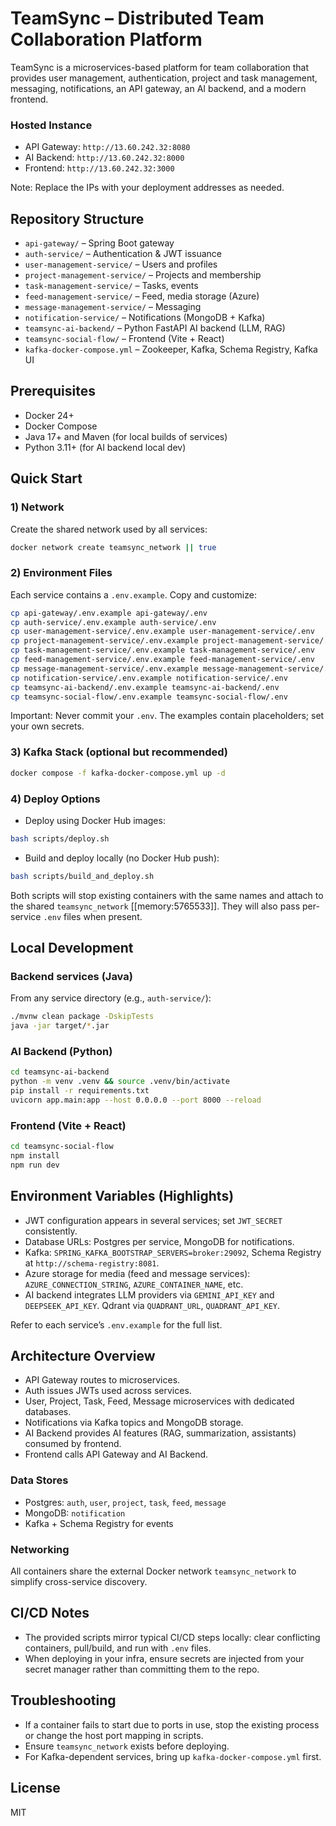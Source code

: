 # TeamSync – Distributed Team Collaboration Platform

TeamSync is a microservices-based platform for team collaboration that provides user management, authentication, project and task management, messaging, notifications, an API gateway, an AI backend, and a modern frontend.

### Hosted Instance

- API Gateway: `http://13.60.242.32:8080`
- AI Backend: `http://13.60.242.32:8000`
- Frontend: `http://13.60.242.32:3000`

Note: Replace the IPs with your deployment addresses as needed.

## Repository Structure

- `api-gateway/` – Spring Boot gateway
- `auth-service/` – Authentication & JWT issuance
- `user-management-service/` – Users and profiles
- `project-management-service/` – Projects and membership
- `task-management-service/` – Tasks, events
- `feed-management-service/` – Feed, media storage (Azure)
- `message-management-service/` – Messaging
- `notification-service/` – Notifications (MongoDB + Kafka)
- `teamsync-ai-backend/` – Python FastAPI AI backend (LLM, RAG)
- `teamsync-social-flow/` – Frontend (Vite + React)
- `kafka-docker-compose.yml` – Zookeeper, Kafka, Schema Registry, Kafka UI

## Prerequisites

- Docker 24+
- Docker Compose
- Java 17+ and Maven (for local builds of services)
- Python 3.11+ (for AI backend local dev)

## Quick Start

### 1) Network

Create the shared network used by all services:

```bash
docker network create teamsync_network || true
```

### 2) Environment Files

Each service contains a `.env.example`. Copy and customize:

```bash
cp api-gateway/.env.example api-gateway/.env
cp auth-service/.env.example auth-service/.env
cp user-management-service/.env.example user-management-service/.env
cp project-management-service/.env.example project-management-service/.env
cp task-management-service/.env.example task-management-service/.env
cp feed-management-service/.env.example feed-management-service/.env
cp message-management-service/.env.example message-management-service/.env
cp notification-service/.env.example notification-service/.env
cp teamsync-ai-backend/.env.example teamsync-ai-backend/.env
cp teamsync-social-flow/.env.example teamsync-social-flow/.env
```

Important: Never commit your `.env`. The examples contain placeholders; set your own secrets.

### 3) Kafka Stack (optional but recommended)

```bash
docker compose -f kafka-docker-compose.yml up -d
```

### 4) Deploy Options

- Deploy using Docker Hub images:

```bash
bash scripts/deploy.sh
```

- Build and deploy locally (no Docker Hub push):

```bash
bash scripts/build_and_deploy.sh
```

Both scripts will stop existing containers with the same names and attach to the shared `teamsync_network` [[memory:5765533]]. They will also pass per-service `.env` files when present.

## Local Development

### Backend services (Java)

From any service directory (e.g., `auth-service/`):

```bash
./mvnw clean package -DskipTests
java -jar target/*.jar
```

### AI Backend (Python)

```bash
cd teamsync-ai-backend
python -m venv .venv && source .venv/bin/activate
pip install -r requirements.txt
uvicorn app.main:app --host 0.0.0.0 --port 8000 --reload
```

### Frontend (Vite + React)

```bash
cd teamsync-social-flow
npm install
npm run dev
```

## Environment Variables (Highlights)

- JWT configuration appears in several services; set `JWT_SECRET` consistently.
- Database URLs: Postgres per service, MongoDB for notifications.
- Kafka: `SPRING_KAFKA_BOOTSTRAP_SERVERS=broker:29092`, Schema Registry at `http://schema-registry:8081`.
- Azure storage for media (feed and message services): `AZURE_CONNECTION_STRING`, `AZURE_CONTAINER_NAME`, etc.
- AI backend integrates LLM providers via `GEMINI_API_KEY` and `DEEPSEEK_API_KEY`. Qdrant via `QUADRANT_URL`, `QUADRANT_API_KEY`.

Refer to each service’s `.env.example` for the full list.

## Architecture Overview

- API Gateway routes to microservices.
- Auth issues JWTs used across services.
- User, Project, Task, Feed, Message microservices with dedicated databases.
- Notifications via Kafka topics and MongoDB storage.
- AI Backend provides AI features (RAG, summarization, assistants) consumed by frontend.
- Frontend calls API Gateway and AI Backend.

### Data Stores

- Postgres: `auth`, `user`, `project`, `task`, `feed`, `message`
- MongoDB: `notification`
- Kafka + Schema Registry for events

### Networking

All containers share the external Docker network `teamsync_network` to simplify cross-service discovery.

## CI/CD Notes

- The provided scripts mirror typical CI/CD steps locally: clear conflicting containers, pull/build, and run with `.env` files.
- When deploying in your infra, ensure secrets are injected from your secret manager rather than committing them to the repo.

## Troubleshooting

- If a container fails to start due to ports in use, stop the existing process or change the host port mapping in scripts.
- Ensure `teamsync_network` exists before deploying.
- For Kafka-dependent services, bring up `kafka-docker-compose.yml` first.

## License

MIT